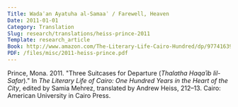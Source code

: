 ```yaml
---
Title: Wadaʿan Ayatuha al-Samaaʾ / Farewell, Heaven
Date: 2011-01-01
Category: Translation
Slug: research/translations/heiss-prince-2011
Template: research_article
Book: http://www.amazon.com/The-Literary-Life-Cairo-Hundred/dp/9774163907
PDF: /files/misc/2011-heiss-prince.pdf
---
```


Prince, Mona. 2011. "Three Suitcases for Departure (*Thalatha Haqaʾib lil-Safar*)." In *The Literary Life of Cairo: One Hundred Years in the Heart of the City*, edited by Samia Mehrez, translated by Andrew Heiss, 212–13. Cairo: American University in Cairo Press.
